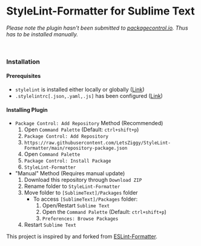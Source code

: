 # StyleLint-Formatter for Sublime Text

*Please note the plugin hasn't been submitted to [packagecontrol.io](https://packagecontrol.io/). Thus has to be installed manually.*

<br>

### Installation

#### Prerequisites

- `stylelint` is installed either locally or globally ([Link](https://www.npmjs.com/package/stylelint))
- `.stylelintrc[.json,.yaml,.js]` has been configured ([Link](https://stylelint.io/user-guide/configuration))

#### Installing Plugin

- `Package Control: Add Repository` Method (Recommended)
	1. Open `Command Palette` (Default: `ctrl+shift+p`)
	2. ``Package Control: Add Repository``
	3. `https://raw.githubusercontent.com/LetsZiggy/StyleLint-Formatter/main/repository-package.json`
	4. Open `Command Palette`
	5. `Package Control: Install Package`
	6. `StyleLint-Formatter`
- "Manual" Method (Requires manual update)
	1. Download this repository through `Download ZIP`
	2. Rename folder to `StyleLint-Formatter`
	3. Move folder to `[SublimeText]/Packages` folder
		- To access `[SublimeText]/Packages` folder:
			1. Open/Restart `Sublime Text`
			2. Open the `Command Palette` (Default: `ctrl+shift+p`)
			3. `Preferences: Browse Packages`
	4. Restart `Sublime Text`

This project is inspired by and forked from [ESLint-Formatter](https://github.com/TheSavior/ESLint-Formatter).
